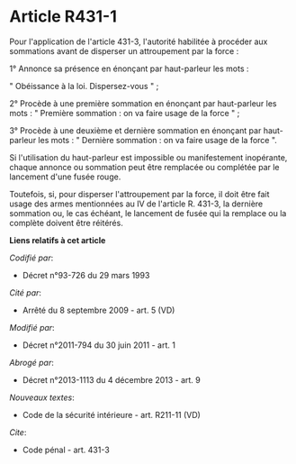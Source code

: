 # Article R431-1

Pour l'application de l'article 431-3, l'autorité habilitée à procéder aux sommations avant de disperser un attroupement par
la force : 

1° Annonce sa présence en énonçant par haut-parleur les mots : 

" Obéissance à la loi. Dispersez-vous " ; 

2° Procède à une première sommation en énonçant par haut-parleur les mots : " Première sommation : on va faire usage de la
force " ; 

3° Procède à une deuxième et dernière sommation en énonçant par haut-parleur les mots : " Dernière sommation : on va faire
usage de la force ". 

Si l'utilisation du haut-parleur est impossible ou manifestement inopérante, chaque annonce ou sommation peut être remplacée
ou complétée par le lancement d'une fusée rouge. 

Toutefois, si, pour disperser l'attroupement par la force, il doit être fait usage des armes mentionnées au IV de l'article
R. 431-3, la dernière sommation ou, le cas échéant, le lancement de fusée qui la remplace ou la complète doivent être
réitérés.

**Liens relatifs à cet article**

_Codifié par_:

  - Décret n°93-726 du 29 mars 1993

_Cité par_:

  - Arrêté du 8 septembre 2009 - art. 5 (VD)

_Modifié par_:

  - Décret n°2011-794 du 30 juin 2011 - art. 1

_Abrogé par_:

  - Décret n°2013-1113 du 4 décembre 2013 - art. 9

_Nouveaux textes_:

  - Code de la sécurité intérieure - art. R211-11 (VD)

_Cite_:

  - Code pénal - art. 431-3
